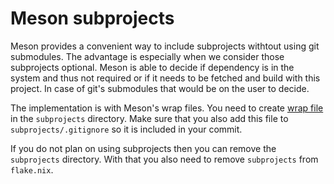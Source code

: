 Meson subprojects
=================

Meson provides a convenient way to include subprojects withtout using git
submodules. The advantage is especially when we consider those subprojects
optional. Meson is able to decide if dependency is in the system and thus not
required or if it needs to be fetched and build with this project. In case of
git's submodules that would be on the user to decide.

The implementation is with Meson's wrap files. You need to create [wrap
file](https://mesonbuild.com/Wrap-dependency-system-manual.html) in
the `subprojects` directory. Make sure that you also add this file to
`subprojects/.gitignore` so it is included in your commit.

If you do not plan on using subprojects then you can remove the `subprojects`
directory. With that you also need to remove `subprojects` from `flake.nix`.
